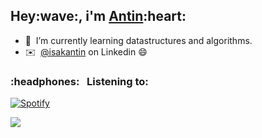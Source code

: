 <h2>Hey:wave:, i'm <a href="https://antin.me">Antin</a>:heart:</h2>

- 🌱  	&nbsp;I’m currently learning datastructures and algorithms.
- ✉️  	&nbsp;[@isakantin](https://www.linkedin.com/in/isakantin/) on Linkedin :smile:

<h3>:headphones: 	&nbsp; Listening to:</h3>


[![Spotify](https://novatorem-ant1n.vercel.app/api/spotify)](https://open.spotify.com/user/isakantin)


![](https://komarev.com/ghpvc/?username=Ant1N)


